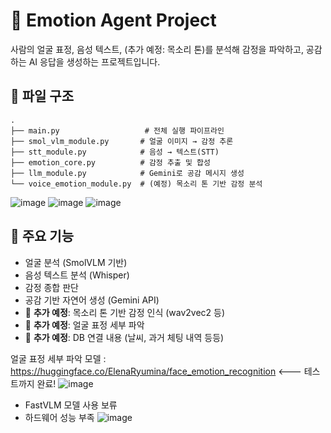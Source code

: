 # 🧠 Emotion Agent Project

사람의 얼굴 표정, 음성 텍스트, (추가 예정: 목소리 톤)를 분석해 감정을 파악하고, 공감하는 AI 응답을 생성하는 프로젝트입니다.

## 📁 파일 구조
```
.
├── main.py                   # 전체 실행 파이프라인
├── smol_vlm_module.py       # 얼굴 이미지 → 감정 추론
├── stt_module.py            # 음성 → 텍스트(STT)
├── emotion_core.py          # 감정 추출 및 합성
├── llm_module.py            # Gemini로 공감 메시지 생성
└── voice_emotion_module.py  # (예정) 목소리 톤 기반 감정 분석
```

![image](https://github.com/user-attachments/assets/b43efbe8-e342-499e-a893-46f0c8bafde2)
![image](https://github.com/user-attachments/assets/b2b10885-9623-449b-a02c-5fd1750d71b7)
![image](https://github.com/user-attachments/assets/57454aff-7b3d-43c9-8c6c-43a7be87b932)

## 🔧 주요 기능
- 얼굴 분석 (SmolVLM 기반)
- 음성 텍스트 분석 (Whisper)
- 감정 종합 판단
- 공감 기반 자연어 생성 (Gemini API)
- 📌 **추가 예정**: 목소리 톤 기반 감정 인식 (wav2vec2 등)
- 📌 **추가 예정**: 얼굴 표정 세부 파악
- 📌 **추가 예정**: DB 연결 내용 (날씨, 과거 체팅 내역 등등)

얼굴 표정 세부 파악
모델 : https://huggingface.co/ElenaRyumina/face_emotion_recognition <--- 테스트까지 완료!
![image](https://github.com/user-attachments/assets/a9930cd2-89c5-42c2-8f52-bee889d98fdf)

- FastVLM 모델 사용 보류
- 하드웨어 성능 부족
  ![image](https://github.com/user-attachments/assets/ff23cfdf-2d7f-4965-866e-61c8053e50a1)



